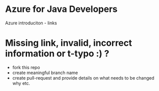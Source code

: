 # Azure for Java Developers

Azure introduciton - links 


# Missing link, invalid, incorrect information or t-typo :) ?

  - fork this repo
  - create meaningful branch name
  - create pull-request and provide details on what needs to be changed why etc.
  
